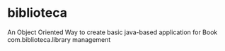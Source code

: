 # biblioteca
An Object Oriented Way to create basic java-based application for Book com.biblioteca.library management
